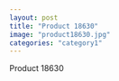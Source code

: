 ```yaml
---
layout: post
title: "Product 18630"
image: "product18630.jpg"
categories: "category1"
---
```

Product 18630
